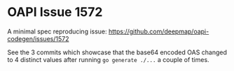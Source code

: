 # OAPI Issue 1572

A minimal spec reproducing issue: https://github.com/deepmap/oapi-codegen/issues/1572

See the 3 commits which showcase that the base64 encoded OAS changed to 4 distinct values after
running `go generate ./...` a couple of times.
